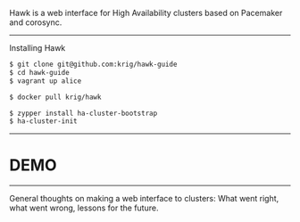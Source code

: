 Hawk is a web interface for High Availability clusters based on
Pacemaker and corosync.

---

Installing Hawk

```bash
$ git clone git@github.com:krig/hawk-guide
$ cd hawk-guide
$ vagrant up alice
```

```bash
$ docker pull krig/hawk
```

```bash
$ zypper install ha-cluster-bootstrap
$ ha-cluster-init
```

---

# **DEMO**

---

General thoughts on making a web interface to clusters: What went
right, what went wrong, lessons for the future.


